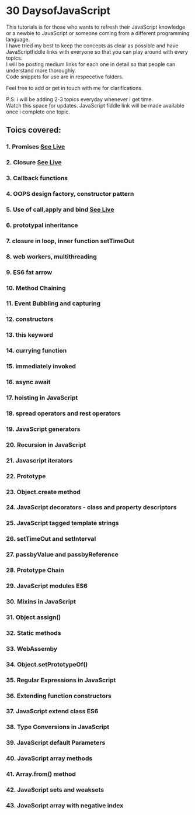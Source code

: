 # 30 DaysofJavaScript

This tutorials is for those who wants to refresh their JavaScript knowledge or a newbie to JavaScript or someone coming from a different programming language.<br>
I have tried my best to keep the concepts as clear as possible and have JavaScriptfiddle links with everyone so that you can play around with every topics.<br>
I will be posting medium links for each one in detail so that people can understand more thoroughly.<br>
Code snippets for use are in respecetive folders.<br>

Feel free to add or get in touch with me for clarifications.<br>

P.S: i will be adding 2-3 topics everyday whenever i get time.<br> Watch this space for updates. JavaScript fiddle link will be made available once i complete one topic.

## Toics covered: 

### 1. Promises [See Live](https://JavaScriptfiddle.net/rajrock38/fd65wvz7/)
### 2. Closure [See Live](https://jsfiddle.net/rajrock38/zfxom78p/)
### 3. Callback functions
### 4. OOPS design factory, constructor pattern
### 5. Use of call,apply and bind [See Live](https://jsfiddle.net/rajrock38/kuf1tdw9/20/)
### 6. prototypal inheritance
### 7. closure in loop, inner function setTimeOut
### 8. web workers, multithreading
### 9. ES6 fat arrow
### 10. Method Chaining
### 11. Event Bubbling and capturing
### 12. constructors
### 13. this keyword
### 14. currying function
### 15. immediately invoked
### 16. async await
### 17. hoisting in JavaScript
### 18. spread operators and rest operators
### 19. JavaScript generators
### 20. Recursion in JavaScript
### 21. Javascript iterators
### 22. Prototype
### 23. Object.create method
### 24. JavaScript decorators - class and property descriptors
### 25. JavaScript tagged template strings
### 26. setTimeOut and setInterval
### 27. passbyValue and passbyReference
### 28. Prototype Chain
### 29. JavaScript modules ES6
### 30. Mixins in JavaScript
### 31. Object.assign()
### 32. Static methods
### 33. WebAssemby
### 34. Object.setPrototypeOf()
### 35. Regular Expressions in JavaScript
### 36. Extending function constructors
### 37. JavaScript extend class ES6
### 38. Type Conversions in JavaScript
### 39. JavaScript default Parameters
### 40. JavaScript array methods
### 41. Array.from() method
### 42. JavaScript sets and weaksets
### 43. JavaScript array with negative index

